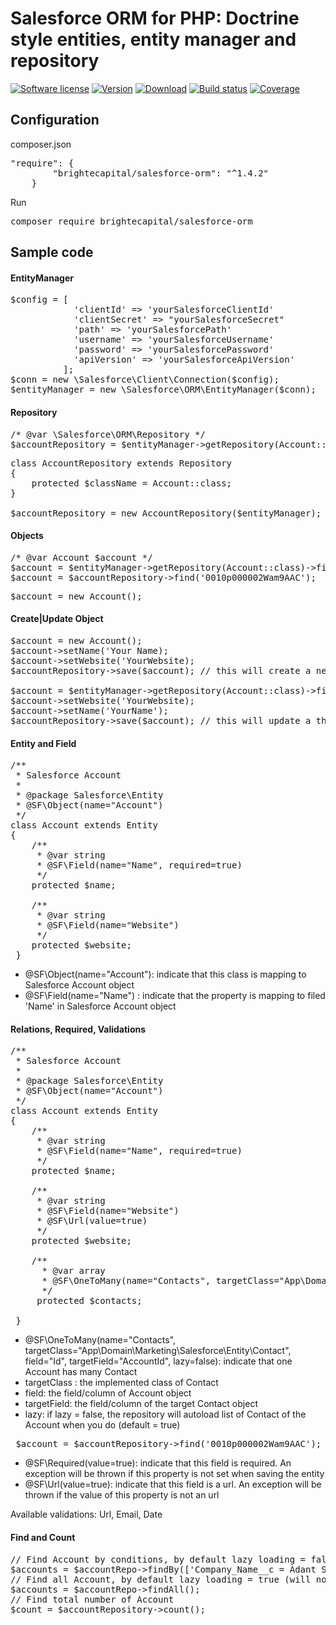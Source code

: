# Salesforce ORM for PHP: Doctrine style entities, entity manager and repository
[![Software license][ico-license]](LICENSE)
[![Version][ico-version-stable]][link-packagist]
[![Download][ico-downloads-monthly]][link-downloads]
[![Build status][ico-travis]][link-travis]
[![Coverage][ico-codecov]][link-codecov]


## Configuration
composer.json
<pre>
"require": {
        "brightecapital/salesforce-orm": "^1.4.2"
    }
</pre>

Run 
<pre>
composer require brightecapital/salesforce-orm
</pre>
## Sample code
#### EntityManager
<pre>
$config = [
            'clientId' => 'yourSalesforceClientId'
            'clientSecret' => "yourSalesforceSecret"
            'path' => 'yourSalesforcePath'
            'username' => 'yourSalesforceUsername'
            'password' => 'yourSalesforcePassword'
            'apiVersion' => 'yourSalesforceApiVersion'
          ];
$conn = new \Salesforce\Client\Connection($config);          
$entityManager = new \Salesforce\ORM\EntityManager($conn);
</pre>

#### Repository
<pre>
/* @var \Salesforce\ORM\Repository */
$accountRepository = $entityManager->getRepository(Account::class);
</pre>
<pre>
class AccountRepository extends Repository
{
    protected $className = Account::class;
}

$accountRepository = new AccountRepository($entityManager);
</pre>
#### Objects
<pre>
/* @var Account $account */
$account = $entityManager->getRepository(Account::class)->find('0010p000002Wam9AAC');
$account = $accountRepository->find('0010p000002Wam9AAC');
</pre>

<pre>
$account = new Account();
</pre>

#### Create|Update Object
<pre>
$account = new Account();
$account->setName('Your Name);
$account->setWebsite('YourWebsite);
$accountRepository->save($account); // this will create a new Account entity

$account = $entityManager->getRepository(Account::class)->find('0010p000002Wam9AAC');
$account->setWebsite('YourWebsite);
$account->setName('YourName');
$accountRepository->save($account); // this will update a the current Account entity
</pre>
#### Entity and Field
<pre>
/**
 * Salesforce Account
 *
 * @package Salesforce\Entity
 * @SF\Object(name="Account")
 */
class Account extends Entity
{
    /**
     * @var string
     * @SF\Field(name="Name", required=true)
     */
    protected $name;

    /**
     * @var string
     * @SF\Field(name="Website")
     */
    protected $website;
 }
</pre>
 + @SF\Object(name="Account"): indicate that this class is mapping to Salesforce Account object
 + @SF\Field(name="Name") : indicate that the property is mapping to filed 'Name' in Salesforce Account object
#### Relations, Required, Validations
<pre>
/**
 * Salesforce Account
 *
 * @package Salesforce\Entity
 * @SF\Object(name="Account")
 */
class Account extends Entity
{
    /**
     * @var string
     * @SF\Field(name="Name", required=true)
     */
    protected $name;

    /**
     * @var string
     * @SF\Field(name="Website")
     * @SF\Url(value=true)
     */
    protected $website;
    
    /**
      * @var array
      * @SF\OneToMany(name="Contacts", targetClass="App\Domain\Marketing\Salesforce\Entity\Contact", field="Id", targetField="AccountId", lazy=false)
      */
     protected $contacts;

 }
</pre>

+ @SF\OneToMany(name="Contacts", targetClass="App\Domain\Marketing\Salesforce\Entity\Contact", field="Id", targetField="AccountId", lazy=false): indicate that one Account has many Contact
+ targetClass : the implemented class of Contact
+ field: the field/column of Account object
+ targetField: the field/column of the target Contact object
+ lazy: if lazy = false, the repository will autoload list of Contact of the Account when you do (default = true)
<pre>
 $account = $accountRepository->find('0010p000002Wam9AAC');
</pre>

+ @SF\Required(value=true): indicate that this field is required. An exception will be thrown if this property is not set when saving the entity
+ @SF\Url(value=true): indicate that this field is a url. An exception will be thrown if the value of this property is not an url

Available validations: Url, Email, Date
#### Find and Count
<pre>
// Find Account by conditions, by default lazy loading = false (will load relations)
$accounts = $accountRepo->findBy(['Company_Name__c = Adant Services Group Pty Ltd']);
// Find all Account, by default lazy loading = true (will not load relations)
$accounts = $accountRepo->findAll();
// Find total number of Account
$count = $accountRepository->count();
</pre>


[ico-license]: https://img.shields.io/github/license/nrk/predis.svg?style=flat-square
[ico-version-stable]: https://img.shields.io/packagist/v/brightecapital/salesforce-orm.svg?style=flat-square
[ico-downloads-monthly]: https://img.shields.io/packagist/dm/brightecapital/salesforce-orms.svg?style=flat-square
[ico-travis]: https://travis-ci.com/brighte-capital/salesforce-orm.svg?branch=master
[ico-codecov]: https://codecov.io/gh/brighte-capital/salesforce-orm/branch/master/graph/badge.svg

[link-packagist]: https://packagist.org/packages/brightecapital/salesforce-orm
[link-codecov]: https://codecov.io/gh/brighte-capital/salesforce-orm
[link-travis]: https://travis-ci.com/brighte-capital/salesforce-orm.svg?branch=master
[link-downloads]: https://packagist.org/packages/brightecapital/salesforce-orm/stats
